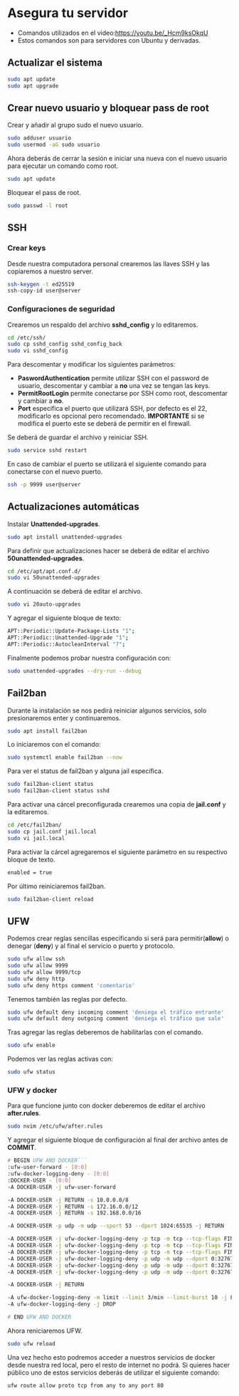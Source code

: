 # Asegura tu servidor

- Comandos utilizados en el video:https://youtu.be/_Hcm9ksOkqU
- Estos comandos son para servidores con Ubuntu y derivadas.

## Actualizar el sistema

```bash
sudo apt update
sudo apt upgrade
```
## Crear nuevo usuario y bloquear pass de root

Crear y añadir al grupo sudo el nuevo usuario.
```bash
sudo adduser usuario
sudo usermod -aG sudo usuario 
```
Ahora deberás de cerrar la sesión e iniciar una nueva con el nuevo usuario para ejecutar un comando como root.
```bash
sudo apt update
```
Bloquear el pass de root.
```bash
sudo passwd -l root
```

## SSH
### Crear keys
Desde nuestra computadora personal crearemos las llaves SSH y las copiaremos a nuestro server.
```bash
ssh-keygen -t ed25519
ssh-copy-id user@server
```
### Configuraciones de seguridad
Crearemos un respaldo del archivo **sshd_config** y lo editaremos.
```bash
cd /etc/ssh/
sudo cp sshd_config sshd_config_back
sudo vi sshd_config
```
Para descomentar y modificar los siguientes parámetros:
- **PaswordAuthentication** permite utilizar SSH con el password de usuario, descomentar y cambiar a **no** una vez se tengan las keys.
- **PermitRootLogin** permite conectarse por SSH como root, descomentar y cambiar a **no**.
- **Port** especifica el puerto que utilizará SSH, por defecto es el 22, modificarlo es opcional pero recomendado. **IMPORTANTE** si se modifica el puerto este se deberá de permitir en el firewall.

Se deberá de guardar el archivo y reiniciar SSH.
```bash
sudo service sshd restart
```

En caso de cambiar el puerto se utilizará el siguiente comando para conectarse con el nuevo puerto.
```bash
ssh -p 9999 user@server
```

## Actualizaciones automáticas
Instalar **Unattended-upgrades**.
```bash
sudo apt install unattended-upgrades
```
Para definir que actualizaciones hacer se deberá de editar el archivo **50unattended-upgrades**.
```bash
cd /etc/apt/apt.conf.d/
sudo vi 50unattended-upgrades
```
A continuación se deberá de editar el archivo.
```bash
sudo vi 20auto-upgrades
```
Y agregar el siguiente bloque de texto:
```bash
APT::Periodic::Update-Package-Lists "1";
APT::Periodic::Unattended-Upgrade "1";
APT::Periodic::AutocleanInterval "7";
```
Finalmente podemos probar nuestra configuración con:
```bash
sudo unattended-upgrades --dry-run --debug
```

## Fail2ban
Durante la instalación se nos pedirá reiniciar algunos servicios, solo presionaremos enter y continuaremos.
```bash
sudo apt install fail2ban
```
Lo iniciaremos con el comando:
```bash
sudo systemctl enable fail2ban --now
```
Para ver el status de fail2ban y alguna jail específica.
```bash
sudo fail2ban-client status
sudo fail2ban-client status sshd
```
Para activar una cárcel preconfigurada crearemos una copia de **jail.conf** y la editaremos.
```bash
cd /etc/fail2ban/
sudo cp jail.conf jail.local
sudo vi jail.local
```
Para activar la cárcel agregaremos el siguiente parámetro en su respectivo bloque de texto.
```bash
enabled = true
```
Por último reiniciaremos fail2ban.
```bash
sudo fail2ban-client reload
```

## UFW

Podemos crear reglas sencillas especificando si será para permitir(**allow**) o denegar (**deny**) y al final el servicio o puerto y protocolo.
```bash
sudo ufw allow ssh
sudo ufw allow 9999
sudo ufw allow 9999/tcp
sudo ufw deny http
sudo ufw deny https comment 'comentario'
```
Tenemos también las reglas por defecto.
```bash
sudo ufw default deny incoming comment 'deniega el tráfico entrante'
sudo ufw default deny outgoing comment 'deniega el tráfico que sale'
```
Tras agregar las reglas deberemos de habilitarlas con el comando.
```bash
sudo ufw enable
```
Podemos ver las reglas activas con:
```bash
sudo ufw status
```
### UFW y docker
Para que funcione junto con docker deberemos de editar el archivo **after.rules**.
```bash
sudo nvim /etc/ufw/after.rules
```
Y agregar el siguiente bloque de configuración al final der archivo antes de **COMMIT**.
```bash
# BEGIN UFW AND DOCKER```
:ufw-user-forward - [0:0]
:ufw-docker-logging-deny - [0:0]
:DOCKER-USER - [0:0]
-A DOCKER-USER -j ufw-user-forward

-A DOCKER-USER -j RETURN -s 10.0.0.0/8
-A DOCKER-USER -j RETURN -s 172.16.0.0/12
-A DOCKER-USER -j RETURN -s 192.168.0.0/16

-A DOCKER-USER -p udp -m udp --sport 53 --dport 1024:65535 -j RETURN

-A DOCKER-USER -j ufw-docker-logging-deny -p tcp -m tcp --tcp-flags FIN,SYN,RST,ACK SYN -d 192.168.0.0/16
-A DOCKER-USER -j ufw-docker-logging-deny -p tcp -m tcp --tcp-flags FIN,SYN,RST,ACK SYN -d 10.0.0.0/8
-A DOCKER-USER -j ufw-docker-logging-deny -p tcp -m tcp --tcp-flags FIN,SYN,RST,ACK SYN -d 172.16.0.0/12
-A DOCKER-USER -j ufw-docker-logging-deny -p udp -m udp --dport 0:32767 -d 192.168.0.0/16
-A DOCKER-USER -j ufw-docker-logging-deny -p udp -m udp --dport 0:32767 -d 10.0.0.0/8
-A DOCKER-USER -j ufw-docker-logging-deny -p udp -m udp --dport 0:32767 -d 172.16.0.0/12

-A DOCKER-USER -j RETURN

-A ufw-docker-logging-deny -m limit --limit 3/min --limit-burst 10 -j LOG --log-prefix "[UFW DOCKER BLOCK] "
-A ufw-docker-logging-deny -j DROP

# END UFW AND DOCKER
```
Ahora reniciaremos UFW.
```bash
sudo ufw reload
```
Una vez hecho esto podremos acceder a nuestros servicios de docker desde nuestra red local, pero el resto de internet no podrá. Si quieres hacer público uno de estos servicios deberás de utilizar el siguiente comando:
```bash
ufw route allow proto tcp from any to any port 80
```
